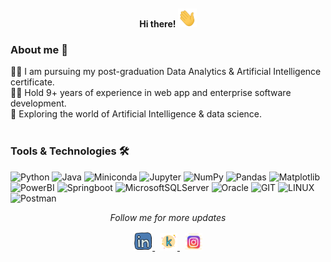 
<p align="center" style="margin-top:10px">
<b> Hi there! <img height=30 width=30 alt="GIF" src="/assets/wave.gif" /> </b> <p>

### About me 🤙
<div align="left">
 👨‍🎓 I am pursuing my post-graduation Data Analytics & Artificial Intelligence certificate. <br>
 👨‍💻 Hold 9+ years of experience in web app and enterprise software development. <br>
 🧐 Exploring the world of Artificial Intelligence & data science. <br>
</div> 
<br>

 ### Tools & Technologies 🛠️
 
![Python](https://img.shields.io/badge/python-3670A0?style=for-the-badge&logo=python&logoColor=ffdd54) 
![Java](https://img.shields.io/badge/Java-8-blue?style=for-the-badge&logo=java)
![Miniconda](https://img.shields.io/badge/Miniconda-%2344A833.svg?style=for-the-badge&logo=miniconda&logoColor=white) 
![Jupyter](https://img.shields.io/badge/Jupyter-blue?style=for-the-badge&logo=jupyter)
![NumPy](https://img.shields.io/badge/numpy-%23013243.svg?style=for-the-badge&logo=numpy&logoColor=white) 
![Pandas](https://img.shields.io/badge/pandas-%23150458.svg?style=for-the-badge&logo=pandas&logoColor=white)
![Matplotlib](https://img.shields.io/badge/Matplotlib-brightgreen?style=for-the-badge&logo=Matplotlib)
![PowerBI](https://img.shields.io/badge/Powerbi-White?style=for-the-badge&logo=powerbi)
![Springboot](https://img.shields.io/badge/Springboot-blue?style=for-the-badge&logo=springboot)
![MicrosoftSQLServer](https://img.shields.io/badge/Microsoft%20SQL%20Sever-CC2927?style=for-the-badge&logo=microsoft%20sql%20server&logoColor=white) 
![Oracle](https://img.shields.io/badge/Oracle-F80000?style=for-the-badge&logo=oracle&logoColor=white)
![GIT](https://img.shields.io/badge/Git-fc6d26?style=for-the-badge&logo=git&logoColor=white) 
![LINUX](https://img.shields.io/badge/Linux-FCC624?style=for-the-badge&logo=linux&logoColor=black) 
![Postman](https://img.shields.io/badge/Postman-FF6C37?style=for-the-badge&logo=postman&logoColor=white)

 <p align="center" style="margin-top:10px">
 <i>Follow me for more updates</i>
</p>
<div align="center">
  <a href="https://www.linkedin.com/in/ritesh-nagpal-ahtm/">
    <img width="30px" src="/assets/icons-linkedin.svg"  />
  </a>
  &nbsp;
  <a href="https://www.kaggle.com/rhunagpal">
    <img width="28px" src="/assets/icons-kaggle.svg" />
  </a>  
  &nbsp;
  <a href="https://www.instagram.com/rhunagpal/">
    <img width="28px" src="/assets/icons-instagram.svg" />
  </a>  
</div>
